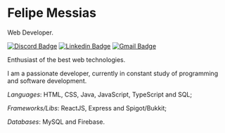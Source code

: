 # Felipe Messias

Web Developer.

[![Discord Badge](https://img.shields.io/badge/-@FelipeMessias-FF6264?style=flat-square&labelColor=FF6264&logo=discord&logoColor=white&link=https://discord.com/channels/@me/486960057863372816)](https://discord.com/channels/@me/486960057863372816) 
[![Linkedin Badge](https://img.shields.io/badge/-Felipe%20Messias-FF6264?style=flat-square&logo=Linkedin&logoColor=white&link=https://www.linkedin.com/in/felipe-messias-fms
)](https://www.linkedin.com/in/felipe-messias-fms) 
[![Gmail Badge](https://img.shields.io/badge/-felipe.messias.fms@gmail.com-FF6264?style=flat-square&logo=Gmail&logoColor=white&link=mailto:felipe.messias.fms@gmail.com)](mailto:felipe.messias.fms@gmail.com)

Enthusiast of the best web technologies.

I am a passionate developer, currently in constant study of programming and software development.



*Languages*: HTML, CSS, Java, JavaScript, TypeScript and SQL;

*Frameworks/Libs*: ReactJS, Express and Spigot/Bukkit;

*Databases*: MySQL and Firebase.
